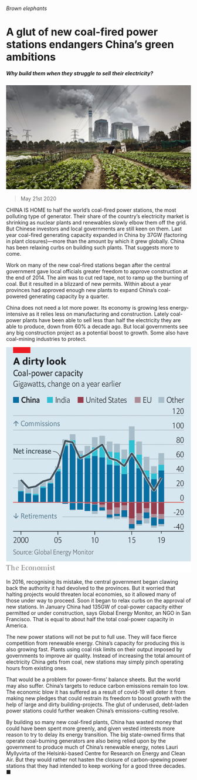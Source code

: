 ###### Brown elephants

# A glut of new coal-fired power stations endangers China’s green ambitions 

##### Why build them when they struggle to sell their electricity? 

![image](images/20200523_CNP002.jpg) 

> May 21st 2020 

CHINA IS HOME to half the world’s coal-fired power stations, the most polluting type of generator. Their share of the country’s electricity market is shrinking as nuclear plants and renewables slowly elbow them off the grid. But Chinese investors and local governments are still keen on them. Last year coal-fired generating capacity expanded in China by 37GW (factoring in plant closures)—more than the amount by which it grew globally. China has been relaxing curbs on building such plants. That suggests more to come.

Work on many of the new coal-fired stations began after the central government gave local officials greater freedom to approve construction at the end of 2014. The aim was to cut red tape, not to ramp up the burning of coal. But it resulted in a blizzard of new permits. Within about a year provinces had approved enough new plants to expand China’s coal-powered generating capacity by a quarter.


China does not need a lot more power. Its economy is growing less energy-intensive as it relies less on manufacturing and construction. Lately coal-power plants have been able to sell less than half the electricity they are able to produce, down from 60% a decade ago. But local governments see any big construction project as a potential boost to growth. Some also have coal-mining industries to protect.

![image](images/20200523_CNC647.png) 


 In 2016, recognising its mistake, the central government began clawing back the authority it had devolved to the provinces. But it worried that halting projects would threaten local economies, so it allowed many of those under way to proceed. Soon it began to relax curbs on the approval of new stations. In January China had 135GW of coal-power capacity either permitted or under construction, says Global Energy Monitor, an NGO in San Francisco. That is equal to about half the total coal-power capacity in America.

The new power stations will not be put to full use. They will face fierce competition from renewable energy. China’s capacity for producing this is also growing fast. Plants using coal risk limits on their output imposed by governments to improve air quality. Instead of increasing the total amount of electricity China gets from coal, new stations may simply pinch operating hours from existing ones.

That would be a problem for power-firms’ balance sheets. But the world may also suffer. China’s targets to reduce carbon emissions remain too low. The economic blow it has suffered as a result of covid-19 will deter it from making new pledges that could restrain its freedom to boost growth with the help of large and dirty building-projects. The glut of underused, debt-laden power stations could further weaken China’s emissions-cutting resolve.

By building so many new coal-fired plants, China has wasted money that could have been spent more greenly, and given vested interests more reason to try to delay its energy transition. The big state-owned firms that operate coal-burning generators are also being relied upon by the government to produce much of China’s renewable energy, notes Lauri Myllyvirta of the Helsinki-based Centre for Research on Energy and Clean Air. But they would rather not hasten the closure of carbon-spewing power stations that they had intended to keep working for a good three decades. ■

